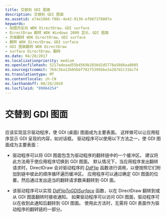 ```yaml
---
title: 交替到 GDI 图面
description: 交替到 GDI 图面
ms.assetid: e74e108d-f88c-4e42-9136-ef087378807a
keywords:
- 绘图页反向 WDK DirectDraw，GDI surface
- DirectDraw 翻转 WDK Windows 2000 显示，GDI 图面
- 页面翻转 WDK DirectDraw，GDI surface
- 翻转 WDK DirectDraw，GDI surface
- GDI 图面翻转 WDK DirectDraw
- surface DirectDraw，翻转
ms.date: 04/20/2017
ms.localizationpriority: medium
ms.openlocfilehash: 5217adeaad55b4569b2836d2d5778a5088aa8005
ms.sourcegitcommit: 7b9c3ba12b05bbf78275395bbe3a287d2c31bcf4
ms.translationtype: MT
ms.contentlocale: zh-CN
ms.lasthandoff: 08/28/2020
ms.locfileid: "89064254"
---
```

# <a name="flipping-to-the-gdi-surface"></a>交替到 GDI 图面


## <span id="ddk_flipping_to_the_gdi_surface_gg"></span><span id="DDK_FLIPPING_TO_THE_GDI_SURFACE_GG"></span>


应该实现显示驱动程序，使 GDI (桌面) 图面成为主要表面。 这样做可以让应用程序显示 GDI 呈现的内容，如对话框。 驱动程序可以使用以下方法之一，使 GDI 图面成为主要表面：

-   驱动程序可以将 GDI 图面包含为驱动程序的翻转链中的一个缓冲区。 建议将此方法用于使应用程序切换到 GDI 图面。 默认情况下，当应用程序发出翻转请求时，DirectDraw 会对驱动程序的 [*DdFlip*](/windows/desktop/api/ddrawint/nc-ddrawint-pdd_surfcb_flip) 函数进行调用，以便按照它们附加到链中彼此的顺序循环遍历缓冲区。 应用程序可以通过确定 GDI 图面的位置，然后通过发出适当的翻转请求数来翻转到 GDI 面。

-   该驱动程序可以实现 [*DdFlipToGDISurface*](/windows/desktop/api/ddrawint/nc-ddrawint-pdd_fliptogdisurface) 函数，以在 DirectDraw 翻转到或从 GDI 图面翻转时接收通知。 如果驱动程序可以访问 GDI 图面，驱动程序可以在收到此通知后翻转到 GDI 图面。 使用此方法时，无需将 GDI 表面作为驱动程序的翻转链的一部分。

 

